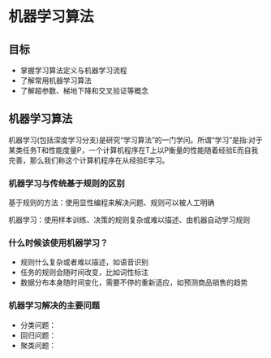 # 机器学习算法

## 目标

- 掌握学习算法定义与机器学习流程
- 了解常用机器学习算法
- 了解超参数、梯地下降和交叉验证等概念

## 机器学习算法

机器学习(包括深度学习分支)是研究“学习算法”的一门学问。所谓“学习”是指:对于某类任务T和性能度量P，一个计算机程序在T上以P衡量的性能随着经验E而自我完善，那么我们称这个计算机程序在从经验E学习。

### 机器学习与传统基于规则的区别

基于规则的方法：使用显性编程来解决问题、规则可以被人工明确

机器学习：使用样本训练、决策的规则复杂或难以描述、由机器自动学习规则

### 什么时候该使用机器学习？

- 规则什么复杂或者难以描述，如语音识别
- 任务的规则会随时间改变，比如词性标注
- 数据分布本身随时间变化，需要不停的重新适应，如预测商品销售的趋势

### 机器学习解决的主要问题

- 分类问题：
- 回归问题：
- 聚类问题：
